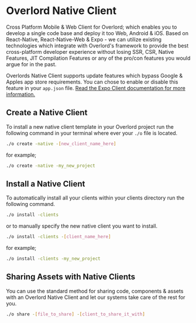 
# Overlord Native Client

Cross Platform Mobile &amp; Web Client for Overlord; which enables you to develop a single code base and deploy it too
Web, Android & iOS. Based on React-Native, React-Native-Web & Expo - we can utilize existing technologies which
integrate with Overlord's framework to provide the best cross-platform developer experience without losing SSR, CSR,
Native Features, JIT Compilation Features or any of the pro/con features you would argue for in the past.

Overlords Native Client supports update features which bypass Google &amp; Apples app store requirements. You can chose
to enable or disable this feature in your `app.json` file.
[Read the Expo Client documentation for more information.](https://docs.expo.dev/versions/latest/config/app/)

## Create a Native Client

To install a new native client template in your Overlord project run the following command in your terminal where ever
your `./o` file is located.

```bash
./o create -native -[new_client_name_here]
```

for example;

```bash
./o create -native -my_new_project
```

## Install a Native Client

To automatically install all your clients within your clients directory run the following command.

```bash
./o install -clients
```

or to manually specify the new native client you want to install.

```bash
./o install -clients -[client_name_here]
```

for example;

```bash
./o install -clients -my_new_project
```

## Sharing Assets with Native Clients

You can use the standard method for sharing code, components & assets with an Overlord Native Client and let our systems
take care of the rest for you.

```bash
./o share -[file_to_share] -[client_to_share_it_with]
```
